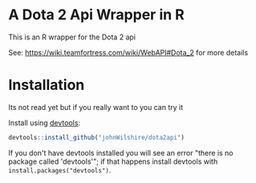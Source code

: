 # A Dota 2 Api Wrapper in R

This is an R wrapper for the Dota 2 api

See: https://wiki.teamfortress.com/wiki/WebAPI#Dota_2 for more details



# Installation
Its not read yet but if you really want to you can try it

Install using [devtools](https://github.com/hadley/devtools):

```r
devtools::install_github("johnWilshire/dota2api")
```

If you don't have devtools installed you will see an error "there is no package called 'devtools'"; if that happens install devtools with `install.packages("devtools")`.
